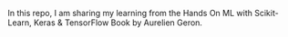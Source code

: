 In this repo, I am sharing my learning from the Hands On ML with Scikit-Learn, Keras & TensorFlow Book by Aurelien Geron.
